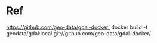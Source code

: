 # Ref

https://github.com/geo-data/gdal-docker`
docker build -t geodata/gdal:local git://github.com/geo-data/gdal-docker/
